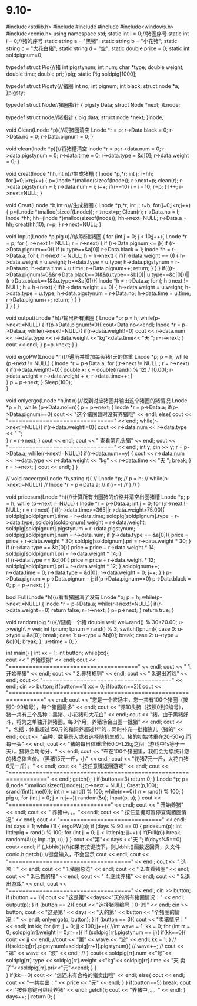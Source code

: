 # 9.10-
#include<stdlib.h>
#include<string>
#include<iostream>
#include<ctime>
#include<windows.h>
#include<conio.h>
using namespace std;
static int I = 0;//猪圈序号
static int i = 0;//猪的序号
static string a = "黑猪";
static string b = "小花猪";
static string c = "大花白猪";
static string d = "空";
static double price = 0;
static int soldpignum=0;

typedef struct Pig{//猪
    int pigstynum;
    int num;
    char *type;
    double weight;
    double time;
    double pri;
}pig;
static Pig soldpig[1000];

typedef struct Pigsty{//猪圈
    int no;
    int pignum;
    int black;
    struct node *a;
}pigsty;

typedef struct Node//猪圈指针
{
    pigsty Data;
    struct Node *next;
}Lnode;

typedef struct node//猪指针
{
    pig data;
    struct node *next;
}lnode;

void Clean(Lnode *p){//将猪圈清空
    Lnode *r = p;
    r->Data.black = 0;
    r->Data.no = 0;
    r->Data.pignum = 0;
}

void clean(lnode *p){//将猪槽清空
    lnode *r = p;
    r->data.num = 0;
    r->data.pigstynum = 0;
    r->data.time = 0;
    r->data.type = &d[0];
    r->data.weight = 0;
}

void creat(lnode *hh,int n)//生成猪槽
{
    lnode *p,*r;
    int j;
    r=hh;
    for(j=0;j<n;j++)
    {
        p=(lnode *)malloc(sizeof(lnode));
        r->next=p;
        clean(r);
        r->data.pigstynum = I;
        r->data.num = i;
        i++;
        if(i==10) i = i - 10;
        r=p;
    }
    I++;
    r->next=NULL;
}

void Creat(Lnode *b,int n)//生成猪圈
{
    Lnode *p,*r;
    int j;
    r=b;
    for(j=0;j<n;j++)
    {
        p=(Lnode *)malloc(sizeof(Lnode));
        r->next=p;
        Clean(r);
        r->Data.no = I;
        lnode *hh;
        hh=(lnode *)malloc(sizeof(lnode));
        hh->next=NULL;
        r->Data.a = hh;
        creat(hh,10);
        r=p;
    }
    r->next=NULL;
}

void Input(Lnode *p,pig u)//放1猪进猪圈
{
    for (int j = 0; j < 10;j++){
        Lnode *r = p;
        for (; r->next != NULL; r = r->next)
        {
            if (r->Data.pignum <= j){
                if (r->Data.pignum==0){
                    if (u.type==&a[0]) r->Data.black = 1;
                    lnode *h = r->Data.a;
                    for (; h->next != NULL; h = h->next)
                    {
                        if(h->data.weight == 0)
                        {
                        h->data.weight = u.weight;
                        h->data.type = u.type;
                        h->data.pigstynum = r->Data.no;
                        h->data.time = u.time;
                        r->Data.pignum++;
                        return;
                        }
                    }
                }
                if(((r->Data.pignum!=0&&r->Data.black==0)&&(u.type==&b[0]||u.type==&c[0]))||(r->Data.black==1&&u.type==&a[0])){
                    lnode *h = r->Data.a;
                    for (; h->next != NULL; h = h->next)
                    {
                        if(h->data.weight == 0)
                        {
                        h->data.weight = u.weight;
                        h->data.type = u.type;
                        h->data.pigstynum = r->Data.no;
                        h->data.time = u.time;
                        r->Data.pignum++;
                        return;
                        }
                    }
                }      
            }
        }
    }
}

void output(Lnode *h)//输出所有猪圈
{
    Lnode *p;
    p = h;
    while(p->next!=NULL)
    {
        if(p->Data.pignum!=0){
            cout<<p->Data.no<<endl;
            lnode *r = p->Data.a;
            while(r->next!=NULL){
                if(r->data.weight!=0)
                cout << r->data.num << r->data.type << r->data.weight <<"kg"<<r->data.time<< "天 ";
                r=r->next;
            }
            cout << endl;
        }
        p=p->next;
    }
}

void ergoPW(Lnode *h){//遍历并增加每头猪1天的体重
    Lnode *p;
    p = h;
    while (p->next != NULL)
    {
        lnode *r = p->Data.a;
        for (;r->next != NULL ; r = r->next)
        {
            if(r->data.weight!=0){
                double x;
                x = double((rand() % 12) / 10.00);
                r->data.weight = r->data.weight + x;
                r->data.time++;
            }  
        }
        p = p->next;
    }
    Sleep(100);     
}

void onlyergo(Lnode *h,int n){//找到对应猪圈并输出这个猪圈的猪情况
    Lnode *p = h;
    while (p->Data.no!=n){
        p = p->next;
    }
    lnode *r = p->Data.a;
    if(p->Data.pignum==0)
        cout << "这个猪圈暂时没有养猪哦" << endl;
    else{
        cout << "===============================" << endl;
        while(r->next!=NULL){
            if(r->data.weight!=0){
                cout << r->data.num << r->data.type << " ";  
            }
            r = r->next;
        }
        cout << endl;
        cout << "         查看第几头猪" << endl;
        cout << "===============================" << endl;
        int y;
        cin >> y;
        r = p->Data.a;
        while(r->next!=NULL){
            if(r->data.num==y) {
                cout << r->data.num << r->data.type << r->data.weight << "kg" << r->data.time << "天 ";
                break;
            }
            r = r->next;
        }
        cout << endl;
    }
}

// void raceergo(Lnode *h,string r){
//     Lnode *p;
//     p = h;
//     while(p->next!=NULL){
//         lnode *r = p->Data.a;
//         if(r==)
//     }
// }

void pricesum(Lnode *h){//计算所有出圈猪的价格并清空出圈猪槽
    Lnode *p;
    p = h;
    while (p->next != NULL)
    {
        lnode *r = p->Data.a;
        int j = 0;
        for (;r->next != NULL; r = r->next)
        {
            if(r->data.time>=365||r->data.weight>75.00){
                soldpig[soldpignum].time = r->data.time;
                soldpig[soldpignum].type = r->data.type;
                soldpig[soldpignum].weight = r->data.weight;
                soldpig[soldpignum].pigstynum = r->data.pigstynum;
                soldpig[soldpignum].num = r->data.num;
                if (r->data.type == &a[0]){
                    price = price + r->data.weight * 30;
                    soldpig[soldpignum].pri = r->data.weight * 30;
                }
                if (r->data.type == &b[0]){
                    price = price + r->data.weight * 14;
                    soldpig[soldpignum].pri = r->data.weight * 14;
                }   
                if (r->data.type == &c[0]){
                    price = price + r->data.weight * 12;
                    soldpig[soldpignum].pri = r->data.weight * 12;
                }
                soldpignum++;    
                r->data.time = 0;
                r->data.type = &d[0];
                r->data.weight = 0;
                j++;
            }
        }
        p->Data.pignum = p->Data.pignum - j;
        if(p->Data.pignum==0) p->Data.black = 0;
        p = p->next;
    }
}

bool Full(Lnode *h){//看看猪圈满了没有
    Lnode *p;
    p = h;
    while(p->next!=NULL)
    {
        lnode *r = p->Data.a;
        while(r->next!=NULL){
            if(r->data.weight==0) return false;
            r=r->next;
        }
        p=p->next;
    }
    return true;
}

void random(pig *u){//随机一个猪
    double wei;
    wei=rand() % 30+20.00;
    u->weight = wei;
    int tpnum;
    tpnum = rand() % 3;
    switch(tpnum){
        case 0:
            u->type = &a[0];
            break;
        case 1:
            u->type = &b[0];
            break;
        case 2:
            u->type = &c[0];
            break;
    };
    u->time = 0;
}

int main()
{
    int xx = 1;
    int button;
    while(xx){  
        cout << "               养猪模拟" << endl;
        cout << "======================================" << endl;
        cout << "             1.开始养猪" << endl;
        cout << "             2.养猪规则" << endl;
        cout << "             3.退出游戏" << endl;
        cout << "======================================" << endl;
        cin >> button;
        if(button==1) xx = 0;
        if(button==2){
            cout << "================================================================" << endl;
            cout << "您是一个农场主，您一共有100个猪圈（按照0-99编号），每个猪圈最多" << endl;
            cout << "养10头猪（按照0到9编号），猪一共有三个品种：黑猪、小花猪和大花白" << endl;
            cout << "猪。由于黑猪好斗，将为之单独开辟猪圈。每3个月，养猪场会出圈一批猪" << endl;
            cout << "，包括：体重超过150斤的和饲养超过1年的；同时补充一批猪崽儿（猪的" << endl;
            cout << "品种、数量录入或者选择随机生成）。猪的初始体重在20-50kg,而每一头" << endl;
            cout << "猪的每日体重增长0.0-1.2kg之间（游戏中1s等于一天）。猪将会均匀分，" << endl;
            cout << "布在100个猪圈里，我们会为您统计您的猪总体售价。（黑猪15元一斤，小" << endl;
            cout << "花猪7元一斤，大花白猪6元一斤）。" << endl;
            cout << "                     按任意键返回游戏" << endl;
            cout << "=================================================================" << endl;
            getch();
        }
        if(button==3) return 0;
    }
    Lnode *p;
    p=(Lnode *)malloc(sizeof(Lnode));
    p->next = NULL;
    Creat(p,100);
    srand((int)time(0));
    int n = rand() % 100;
    while(n==0){
        n = rand() % 100;
    }
    pig u;
    for (int j = 0; j < n;j++){
        random(&u);
        Input(p, u);
    }
    cout << "==============================" << endl;
    cout << "          开始养猪" << endl;
    cout << "           养猪中。。。"<<endl;
    cout << "  按任意键可暂停查询猪圈情况" << endl;
    cout << "==============================" << endl;
    int days = 1;
    while (1)
    {   ergoPW(p);
        if (days % 90 == 0)
        {
            pricesum(p);
            int littlepig = rand() % 100;
            for (int jj = 0; jj < littlepig; jj++)
            {
                if(Full(p)) break;
                random(&u);
                Input(p, u);
            }
        }
        cout <<"第"<< days <<"天 ";
        if(days%5==0) cout<<endl;
        if (_kbhit()){//如果有按键按下，则_kbhit()函数返回真，头文件conio.h
            getch();//键盘输入，不会显示
            cout << endl;
            cout << "====================================" << endl;
            cout << "               选项：" << endl;
            cout << "           1.猪圈总览" << endl;
            cout << "           2.查看猪圈" << endl;
            cout << "           3.已售的猪" << endl;
            cout << "           4.继续养猪" << endl;
            cout << "           5.退出游戏" << endl;
            cout << "====================================" << endl;
            cin >> button;
            if (button == 1){
                cout << "这是第"<<days<<"天的所有猪圈情况：" << endl;
                output(p);
            }
            if (button == 2){
                cout << "选择猪圈编号：0-99" << endl;
                cin >> button;
                cout << "这是第" << days << "天的第" << button << "个猪圈的情况：" << endl;
                onlyergo(p, button);
            }
            if (button == 3){
                cout << "卖猪情况：" << endl;
                int kk;
                for (int jj = 0; jj < 100;jj++){
                    //int wave = 1;
                    kk = 0;
                    for (int rr = 0; soldpig[rr].weight != 0;rr++){
                        if (soldpig[rr].pigstynum == jj){
                            if(kk==0){
                                cout << jj << endl;
                                //cout << "第" << wave << "波" << endl;
                                kk = 1;
                            }
                            // if(soldpig[rr].pigstynum!=soldpig[rr+1].pigstynum){
                            //     wave++;
                            //     cout << "第" << wave << "波" << endl;
                            // } 
                            cout<< soldpig[rr].num <<"号"<< soldpig[rr].type << soldpig[rr].weight <<"kg"<< soldpig[rr].time << "天 卖了"<<soldpig[rr].pri<<"元"<<endl;
                        }
                    }  
                }
                if(kk==0)
                    cout << "您还未有合格的猪卖出哦" << endl;
                else{
                    cout << endl;
                    cout << "一共卖出：" << price << "元" << endl;
                }
            }
            if(button==5) break;
            cout << "按任意键可继续养猪" << endl;
            getch();
            cout << "养猪中。。。" << endl;
        }
        days++; 
    }
    return 0; 
}
